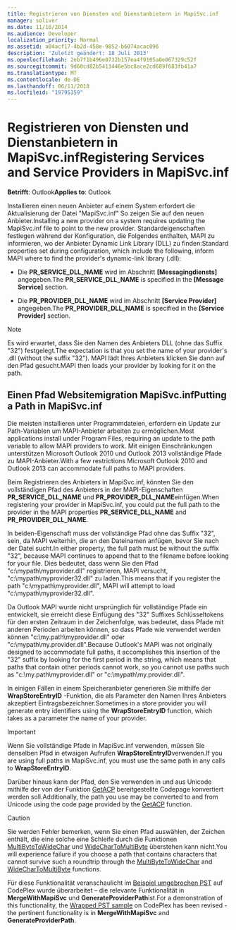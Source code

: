 ```yaml
---
title: Registrieren von Diensten und Dienstanbietern in MapiSvc.inf
manager: soliver
ms.date: 11/16/2014
ms.audience: Developer
localization_priority: Normal
ms.assetid: a04acf17-4b2d-458e-9852-b6074acac096
description: 'Zuletzt geändert: 18 Juli 2013'
ms.openlocfilehash: 2eb7f1b496e0732b157ea4f9105a0e067329c52f
ms.sourcegitcommit: 9d60cd82b5413446e5bc8ace2cd689f683fb41a7
ms.translationtype: MT
ms.contentlocale: de-DE
ms.lasthandoff: 06/11/2018
ms.locfileid: "19795359"
---
```

# <a name="registering-services-and-service-providers-in-mapisvcinf"></a><span data-ttu-id="79e2e-103">Registrieren von Diensten und Dienstanbietern in MapiSvc.inf</span><span class="sxs-lookup"><span data-stu-id="79e2e-103">Registering Services and Service Providers in MapiSvc.inf</span></span>

 
  
<span data-ttu-id="79e2e-104">**Betrifft**: Outlook</span><span class="sxs-lookup"><span data-stu-id="79e2e-104">**Applies to**: Outlook</span></span> 
  
<span data-ttu-id="79e2e-105">Installieren einen neuen Anbieter auf einem System erfordert die Aktualisierung der Datei "MapiSvc.inf" So zeigen Sie auf den neuen Anbieter.</span><span class="sxs-lookup"><span data-stu-id="79e2e-105">Installing a new provider on a system requires updating the MapiSvc.inf file to point to the new provider.</span></span> <span data-ttu-id="79e2e-106">Standardeigenschaften festlegen während der Konfiguration, die Folgendes enthalten, MAPI zu informieren, wo der Anbieter Dynamic Link Library (DLL) zu finden:</span><span class="sxs-lookup"><span data-stu-id="79e2e-106">Standard properties set during configuration, which include the following, inform MAPI where to find the provider's dynamic-link library (.dll):</span></span>
  
- <span data-ttu-id="79e2e-107">Die **PR_SERVICE_DLL_NAME** wird im Abschnitt **[Messagingdiensts]** angegeben.</span><span class="sxs-lookup"><span data-stu-id="79e2e-107">The **PR_SERVICE_DLL_NAME** is specified in the **[Message Service]** section.</span></span> 
    
- <span data-ttu-id="79e2e-108">Die **PR_PROVIDER_DLL_NAME** wird im Abschnitt **[Service Provider]** angegeben.</span><span class="sxs-lookup"><span data-stu-id="79e2e-108">The **PR_PROVIDER_DLL_NAME** is specified in the **[Service Provider]** section.</span></span> 
    
> [!NOTE]
> <span data-ttu-id="79e2e-109">Es wird erwartet, dass Sie den Namen des Anbieters DLL (ohne das Suffix "32") festgelegt.</span><span class="sxs-lookup"><span data-stu-id="79e2e-109">The expectation is that you set the name of your provider's .dll (without the suffix "32").</span></span> <span data-ttu-id="79e2e-110">MAPI lädt Ihres Anbieters klicken Sie dann auf den Pfad gesucht.</span><span class="sxs-lookup"><span data-stu-id="79e2e-110">MAPI then loads your provider by looking for it on the path.</span></span> 
  
## <a name="putting-a-path-in-mapisvcinf"></a><span data-ttu-id="79e2e-111">Einen Pfad Websitemigration MapiSvc.inf</span><span class="sxs-lookup"><span data-stu-id="79e2e-111">Putting a Path in MapiSvc.inf</span></span>

<span data-ttu-id="79e2e-112">Die meisten installieren unter Programmdateien, erfordern ein Update zur Path-Variablen um MAPI-Anbieter arbeiten zu ermöglichen.</span><span class="sxs-lookup"><span data-stu-id="79e2e-112">Most applications install under Program Files, requiring an update to the path variable to allow MAPI providers to work.</span></span> <span data-ttu-id="79e2e-113">Mit einigen Einschränkungen unterstützen Microsoft Outlook 2010 und Outlook 2013 vollständige Pfade zu MAPI-Anbieter.</span><span class="sxs-lookup"><span data-stu-id="79e2e-113">With a few restrictions Microsoft Outlook 2010 and Outlook 2013 can accommodate full paths to MAPI providers.</span></span>
  
<span data-ttu-id="79e2e-114">Beim Registrieren des Anbieters in MapiSvc.inf, könnten Sie den vollständigen Pfad des Anbieters in der MAPI-Eigenschaften **PR_SERVICE_DLL_NAME** und **PR_PROVIDER_DLL_NAME**einfügen.</span><span class="sxs-lookup"><span data-stu-id="79e2e-114">When registering your provider in MapiSvc.inf, you could put the full path to the provider in the MAPI properties **PR_SERVICE_DLL_NAME** and **PR_PROVIDER_DLL_NAME**.</span></span>
  
<span data-ttu-id="79e2e-115">In beiden-Eigenschaft muss der vollständige Pfad ohne das Suffix "32", sein, da MAPI weiterhin, die an den Dateinamen anfügen, bevor Sie nach der Datei sucht.</span><span class="sxs-lookup"><span data-stu-id="79e2e-115">In either property, the full path must be without the suffix "32", because MAPI continues to append that to the filename before looking for your file.</span></span> <span data-ttu-id="79e2e-116">Dies bedeutet, dass wenn Sie den Pfad "c:\mypath\myprovider.dll" registrieren, MAPI versucht, "c:\mypath\myprovider32.dll" zu laden.</span><span class="sxs-lookup"><span data-stu-id="79e2e-116">This means that if you register the path "c:\mypath\myprovider.dll", MAPI will attempt to load "c:\mypath\myprovider32.dll".</span></span>
  
<span data-ttu-id="79e2e-117">Da Outlook MAPI wurde nicht ursprünglich für vollständige Pfade ein entwickelt, sie erreicht diese Einfügung des "32" Suffixes Schlüsseltokens für den ersten Zeitraum in der Zeichenfolge, was bedeutet, dass Pfade mit anderen Perioden arbeiten können, so dass Pfade wie verwendet werden können "c:\my.path\myprovider.dll" oder "c:\mypath\my.provider.dll".</span><span class="sxs-lookup"><span data-stu-id="79e2e-117">Because Outlook's MAPI was not originally designed to accommodate full paths, it accomplishes this insertion of the "32" suffix by looking for the first period in the string, which means that paths that contain other periods cannot work, so you cannot use paths such as "c:\my.path\myprovider.dll" or "c:\mypath\my.provider.dll".</span></span>
  
<span data-ttu-id="79e2e-118">In einigen Fällen in einem Speicheranbieter generieren Sie mithilfe der **WrapStoreEntryID** -Funktion, die als Parameter den Namen Ihres Anbieters akzeptiert Eintragsbezeichner.</span><span class="sxs-lookup"><span data-stu-id="79e2e-118">Sometimes in a store provider you will generate entry identifiers using the **WrapStoreEntryID** function, which takes as a parameter the name of your provider.</span></span> 
  
> [!IMPORTANT]
> <span data-ttu-id="79e2e-119">Wenn Sie vollständige Pfade in MapiSvc.inf verwenden, müssen Sie denselben Pfad in etwaigen Aufrufen **WrapStoreEntryID**verwenden.</span><span class="sxs-lookup"><span data-stu-id="79e2e-119">If you are using full paths in MapiSvc.inf, you must use the same path in any calls to **WrapStoreEntryID**.</span></span> 
  
<span data-ttu-id="79e2e-120">Darüber hinaus kann der Pfad, den Sie verwenden in und aus Unicode mithilfe der von der Funktion [GetACP](http://msdn.microsoft.com/de-de/library/windows/desktop/dd318070%28v=vs.85%29.aspx/) bereitgestellte Codepage konvertiert werden soll.</span><span class="sxs-lookup"><span data-stu-id="79e2e-120">Additionally, the path you use may be converted to and from Unicode using the code page provided by the [GetACP](http://msdn.microsoft.com/de-de/library/windows/desktop/dd318070%28v=vs.85%29.aspx/) function.</span></span> 
  
> [!CAUTION]
> <span data-ttu-id="79e2e-121">Sie werden Fehler bemerken, wenn Sie einen Pfad auswählen, der Zeichen enthält, die eine solche eine Schleife durch die Funktionen [MultiByteToWideChar](http://msdn.microsoft.com/de-de/library/windows/desktop/dd319072%28v=vs.85%29.aspx/) und [WideCharToMultiByte](http://msdn.microsoft.com/de-de/library/windows/desktop/dd374130%28v=vs.85%29.aspx/) überstehen kann nicht.</span><span class="sxs-lookup"><span data-stu-id="79e2e-121">You will experience failure if you choose a path that contains characters that cannot survive such a roundtrip through the [MultiByteToWideChar](http://msdn.microsoft.com/de-de/library/windows/desktop/dd319072%28v=vs.85%29.aspx/) and [WideCharToMultiByte](http://msdn.microsoft.com/de-de/library/windows/desktop/dd374130%28v=vs.85%29.aspx/) functions.</span></span> 
  
<span data-ttu-id="79e2e-122">Für diese Funktionalität veranschaulicht im [Beispiel umgebrochen PST](http://ol2010mapisamples.codeplex.com/) auf CodePlex wurde überarbeitet – die relevante Funktionalität in **MergeWithMapiSvc** und **GenerateProviderPath**ist.</span><span class="sxs-lookup"><span data-stu-id="79e2e-122">For a demonstration of this functionality, the [Wrapped PST sample](http://ol2010mapisamples.codeplex.com/) on CodePlex has been revised - the pertinent functionality is in **MergeWithMapiSvc** and **GenerateProviderPath**.</span></span>
  

